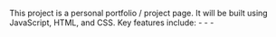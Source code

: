 This project is a personal portfolio / project page.
It will be built using JavaScript, HTML, and CSS.
Key features include:
    -
    -
    -